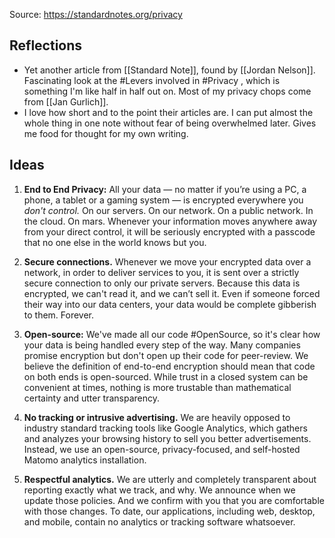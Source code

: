 Source: https://standardnotes.org/privacy

## Reflections
- Yet another article from [[Standard Note]], found by [[Jordan Nelson]].  Fascinating look at the #Levers involved in #Privacy , which is something I'm like half in half out on. Most of my privacy chops come from [[Jan Gurlich]]. 
- I love how short and to the point their articles are. I can put almost the whole thing in one note without fear of being overwhelmed later. Gives me food for thought for my own writing. 

## Ideas
1.  **End to End Privacy:** All your data — no matter if you’re using a PC, a phone, a tablet or a gaming system — is encrypted everywhere you _don't control._ On our servers. On our network. On a public network. In the cloud. On mars. Whenever your information moves anywhere away from your direct control, it will be seriously encrypted with a passcode that no one else in the world knows but you.
    
2.  **Secure connections.** Whenever we move your encrypted data over a network, in order to deliver services to you, it is sent over a strictly secure connection to only our private servers. Because this data is encrypted, we can't read it, and we can’t sell it. Even if someone forced their way into our data centers, your data would be complete gibberish to them. Forever.
    
3.  **Open-source:** We've made all our code #OpenSource, so it's clear how your data is being handled every step of the way. Many companies promise encryption but don't open up their code for peer-review. We believe the definition of end-to-end encryption should mean that code on both ends is open-sourced. While trust in a closed system can be convenient at times, nothing is more trustable than mathematical certainty and utter transparency.
    
4.  **No tracking or intrusive advertising.** We are heavily opposed to industry standard tracking tools like Google Analytics, which gathers and analyzes your browsing history to sell you better advertisements. Instead, we use an open-source, privacy-focused, and self-hosted Matomo analytics installation.
    
5.  **Respectful analytics.** We are utterly and completely transparent about reporting exactly what we track, and why. We announce when we update those policies. And we confirm with you that you are comfortable with those changes. To date, our applications, including web, desktop, and mobile, contain no analytics or tracking software whatsoever.